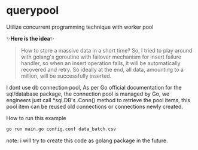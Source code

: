 # querypool
Utilize concurrent programming technique with worker pool

✨**Here is the idea**✨
> How to store a massive data in a short time?
> So, I tried to play around with golang's goroutine with failover mechanism for insert failure handler, so when an insert operation fails, it will be automatically recovered and retry. So ideally at the end, all data, amounting to a million, will be successfully inserted.

I dont use db connection pool, As per Go official documentation for the sql/database package, the connection pool is managed by Go, we engineers just call *sql.DB's .Conn() method to retrieve the pool items, this pool item can be reused old connections or connections newly created.

How to run this example
```sh
go run main.go config.conf data_batch.csv
```

note:
i will try to create this code as golang package in the future.